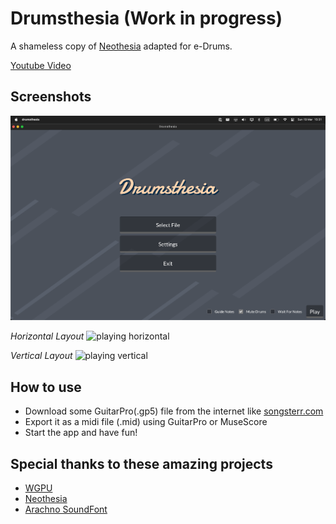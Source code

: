 # Drumsthesia (Work in progress)
A shameless copy of [Neothesia](https://github.com/PolyMeilex/Neothesia) adapted for e-Drums.

[Youtube Video](https://youtu.be/cx1214efD6o)

## Screenshots

![menu](./docs/assets/menu.png)

*Horizontal Layout*
![playing horizontal](./docs/assets/playing.png)

*Vertical Layout*
![playing vertical](./docs/assets/playing.png)

## How to use
 - Download some GuitarPro(.gp5) file from the internet like [songsterr.com](https://songsterr.com)
 - Export it as a midi file (.mid) using GuitarPro or MuseScore
 - Start the app and have fun!

## Special thanks to these amazing projects

- [WGPU](https://wgpu.rs/)
- [Neothesia](https://github.com/PolyMeilex/Neothesia)
- [Arachno SoundFont](https://www.arachnosoft.com/main/soundfont.php)
